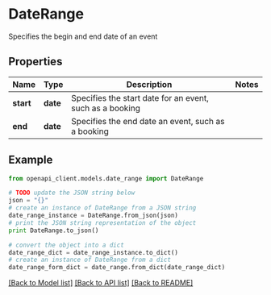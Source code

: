 # DateRange

Specifies the begin and end date of an event

## Properties
Name | Type | Description | Notes
------------ | ------------- | ------------- | -------------
**start** | **date** | Specifies the start date for an event, such as a booking | 
**end** | **date** | Specifies the end date an event, such as a booking | 

## Example

```python
from openapi_client.models.date_range import DateRange

# TODO update the JSON string below
json = "{}"
# create an instance of DateRange from a JSON string
date_range_instance = DateRange.from_json(json)
# print the JSON string representation of the object
print DateRange.to_json()

# convert the object into a dict
date_range_dict = date_range_instance.to_dict()
# create an instance of DateRange from a dict
date_range_form_dict = date_range.from_dict(date_range_dict)
```
[[Back to Model list]](../README.md#documentation-for-models) [[Back to API list]](../README.md#documentation-for-api-endpoints) [[Back to README]](../README.md)



